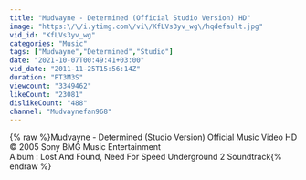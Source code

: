 ```yaml
---
title: "Mudvayne - Determined (Official Studio Version) HD"
image: "https:\/\/i.ytimg.com\/vi\/KfLVs3yv_wg\/hqdefault.jpg"
vid_id: "KfLVs3yv_wg"
categories: "Music"
tags: ["Mudvayne","Determined","Studio"]
date: "2021-10-07T00:49:41+03:00"
vid_date: "2011-11-25T15:56:14Z"
duration: "PT3M3S"
viewcount: "3349462"
likeCount: "23081"
dislikeCount: "488"
channel: "Mudvaynefan968"
---
```

{% raw %}Mudvayne - Determined (Studio Version) Official Music Video HD<br />© 2005 Sony BMG Music Entertainment<br />Album : Lost And Found, Need For Speed Underground 2 Soundtrack{% endraw %}
